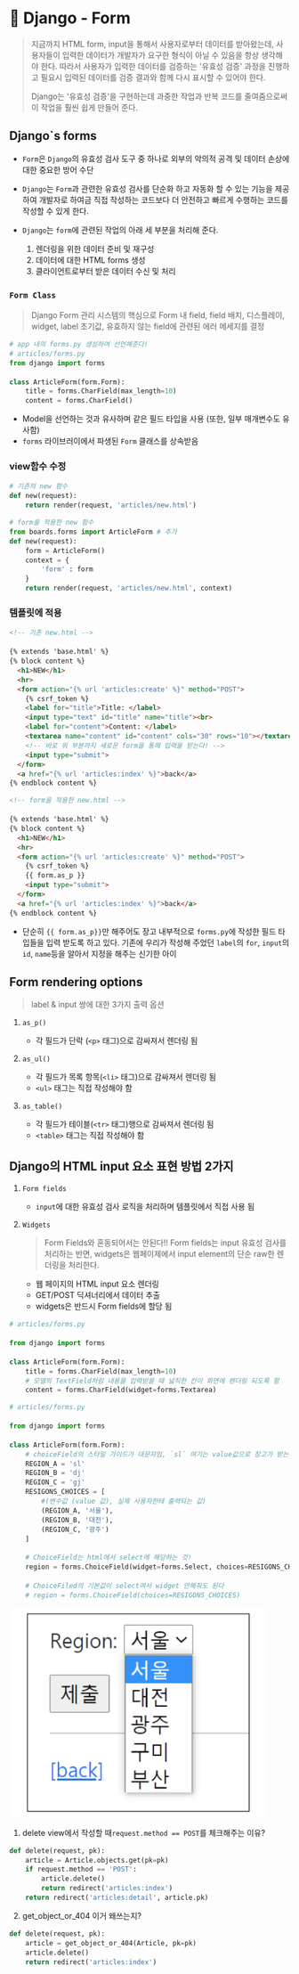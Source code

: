 # 🌱 Django - Form

> 지금까지 HTML form, input을 통해서 사용자로부터 데이터를 받아왔는데, 사용자들이 입력한 데이터가 개발자가 요구한 형식이 아닐 수 있음을 항상 생각해야 한다. 따라서 사용자가 입력한 데이터를 검증하는 '유효성 검증' 과정을 진행하고 필요시 입력된 데이터를 검증 결과와 함께 다시 표시할 수 있어야 한다. 
>
> Django는 '유효성 검증'을 구현하는데 과중한 작업과 반복 코드를 줄여줌으로써 이 작업을 훨씬 쉽게 만들어 준다.

## Django`s forms

- `Form`은 `Django`의 유효성 검사 도구 중 하나로 외부의 악의적 공격 및 데이터 손상에 대한 중요한 방어 수단

- `Django`는 `Form`과 관련한 유효성 검사를 단순화 하고 자동화 할 수 있는 기능을 제공하여 개발자로 하여금 직접 작성하는 코드보다 더 안전하고 빠르게 수행하는 코드를 작성할 수 있게 한다.
- `Django`는 `form`에 관련된 작업의 아래 세 부분을 처리해 준다.
  1. 렌더링을 위한 데이터 준비 및 재구성
  2. 데이터에 대한 HTML forms 생성
  3. 클라이언트로부터 받은 데이터 수신 및 처리

### `Form Class`

> Django Form 관리 시스템의 핵심으로 Form 내 field, field 배치, 디스플레이, widget, label 초기값, 유효하지 않는 field에 관련된 에러 메세지를 결정

```python
# app 내의 forms.py 생성하여 선언해준다!
# articles/forms.py
from django import forms

class ArticleForm(form.Form):
    title = forms.CharField(max_length=10)
    content = forms.CharField()
```

- Model을 선언하는 것과 유사하며 같은 필드 타입을 사용 (또한, 일부 매개변수도 유사함)
- `forms` 라이브러이에서 파생된 `Form` 클래스를 상속받음

### view함수 수정

``` python
# 기존의 new 함수
def new(request):
    return render(request, 'articles/new.html')
```

```python
# form을 적용한 new 함수
from boards.forms import ArticleForm # 추가
def new(request):
    form = ArticleForm()
    context = {
        'form' : form
    }
    return render(request, 'articles/new.html', context)
```

### 템플릿에 적용

```html
<!-- 기존 new.html -->

{% extends 'base.html' %}
{% block content %}
  <h1>NEW</h1>
  <hr>
  <form action="{% url 'articles:create' %}" method="POST">
    {% csrf_token %}
	<label for="title">Title: </label>
    <input type="text" id="title" name="title"><br>
    <label for="content">Content: </label>
    <textarea name="content" id="content" cols="30" rows="10"></textarea> 
    <!-- 바로 위 부분까지 새로운 form을 통해 입력을 받는다! -->
    <input type="submit">
  </form>
  <a href="{% url 'articles:index' %}">back</a>
{% endblock content %}
```

```html
<!-- form을 적용한 new.html -->

{% extends 'base.html' %}
{% block content %}
  <h1>NEW</h1>
  <hr>
  <form action="{% url 'articles:create' %}" method="POST">
    {% csrf_token %}
    {{ form.as_p }}
    <input type="submit">
  </form>
  <a href="{% url 'articles:index' %}">back</a>
{% endblock content %}
```

- 단순히  `{{ form.as_p}}`만 해주어도 장고 내부적으로 `forms.py`에 작성한 필드 타입들을 입력 받도록 하고 있다. 기존에 우리가 작성해 주었던 `label`의 `for`, `input`의 `id`, `name`등을 알아서 지정을 해주는 신기한 아이

## Form rendering options

> label & input 쌍에 대한 3가지 출력 옵션

1. `as_p()`
   - 각 필드가 단락 (`<p>` 태그)으로 감싸져서 렌더링 됨
2. `as_ul()`
   - 각 필드가 목록 항목(`<li>` 태그)으로 감싸져서 렌더링 됨
   - `<ul>` 태그는 직접 작성해야 함

3. `as_table()`
   - 각 필드가 테이블(`<tr>` 태그)행으로 감싸져서 렌더링 됨
   - `<table>` 태그는 직접 작성해야 함

## Django의 HTML input 요소 표현 방법 2가지

1. `Form fields`

   - `input`에 대한 유효성 검사 로직을 처리하며 템플릿에서 직접 사용 됨

2. `Widgets`

   > Form Fields와 혼동되어서는 안된다!! Form fields는 input 유효성 검사를 처리하는 반면, widgets은 웹페이제에서 input element의 단순 raw한 렌더링을 처리한다.

   - 웹 페이지의 HTML input 요소 렌더링
   - GET/POST 딕셔너리에서 데이터 추출
   - widgets은 반드시 Form fields에 할당 됨

```python
# articles/forms.py

from django import forms

class ArticleForm(form.Form):
    title = forms.CharField(max_length=10)
    # 모델의 TextField처럼 내용을 입력받을 때 넓직한 칸이 화면에 렌더링 되도록 함
    content = forms.CharField(widget=forms.Textarea)
```

```python
# articles/forms.py

from django import forms

class ArticleForm(form.Form):
    # choiceField의 스타일 가이드가 대문자임, `sl` 여기는 value값으로 장고가 받는 값
    REGION_A = 'sl'
    REGION_B = 'dj'
    REGION_C = 'gj'
    RESIGONS_CHOICES = [
        #(변수값 (value 값), 실제 사용자한테 출력되는 값)
        (REGION_A, '서울'),
        (REGION_B, '대전'),
        (REGION_C, '광주')
    ]
    
    # ChoiceField는 html에서 select에 해당하는 것!
    region = forms.ChoiceField(widget=forms.Select, choices=RESIGONS_CHOICES)
    
    # ChoiceFiled의 기본값이 select여서 widget 안해줘도 된다
    # region = forms.ChoiceField(choices=RESIGONS_CHOICES)
```

![image-20220408013228507](Django%20-%20Form.assets/image-20220408013228507.png)



















1.  delete  view에서 작성할 때`request.method == POST`를 체크해주는 이유?

   ```python
   def delete(request, pk):
       article = Article.objects.get(pk=pk)
       if request.method == 'POST':
           article.delete()
           return redirect('articles:index')
       return redirect('articles:detail', article.pk)
   ```

   2. get_object_or_404 이거 왜쓰는지? 

   ```python
   def delete(request, pk):
       article = get_object_or_404(Article, pk=pk)
       article.delete()
       return redirect('articles:index')
   ```

   